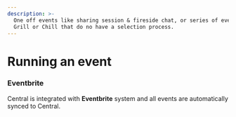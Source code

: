```yaml
---
description: >-
  One off events like sharing session & fireside chat, or series of events like
  Grill or Chill that do no have a selection process.
---
```


# Running an event

### **Eventbrite**

Central is integrated with **Eventbrite** system and all events are automatically synced to Central.

